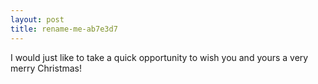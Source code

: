 ```yaml
---
layout: post
title: rename-me-ab7e3d7
---
```

I would just like to take a quick opportunity to wish you and yours a
very merry Christmas!\
  
